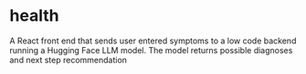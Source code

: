 # health
A React front end that sends user entered symptoms to a low code  backend running a Hugging Face LLM model. The model returns  possible diagnoses and next step recommendation
